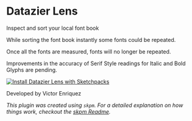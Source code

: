 # Datazier Lens

Inspect and sort your local font book

While sorting the font book instantly some fonts could be repeated.

Once all the fonts are measured, fonts will no longer be repeated.

Improvements in the accuracy of Serif Style readings for Italic and Bold Glyphs are pending.


[![Install Datazier Lens with Sketchpacks](http://sketchpacks-com.s3.amazonaws.com/assets/badges/sketchpacks-badge-install.png "Install Datazier Lens with Sketchpacks")](https://sketchpacks.com/viktordanilevich/datazier-lens/install)

Developed by Victor Enriquez

_This plugin was created using `skpm`. For a detailed explanation on how things work, checkout the [skpm Readme](https://github.com/skpm/skpm/blob/master/README.md)._


